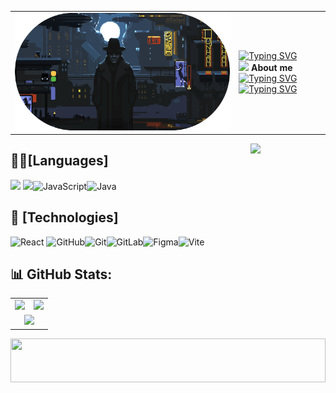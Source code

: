 <table style="border: none;">
  <tr>
    <td><img src="github-header-image.png" alt="Header" /></td>
    <td>
      <a href="https://git.io/typing-svg"><img src="https://readme-typing-svg.herokuapp.com?font=Fira+Code&weight=600&duration=4000&pause=1000&color=C8B6FF&repeat=false&width=435&lines=Welcome+to+my+Github+profile" alt="Typing SVG" /></a>
      </a>
      <br>
  <img src="https://i.giphy.com/media/v1.Y2lkPTc5MGI3NjExNzh4cXNtcjI2MHF0aWNhZWl0enN6a2F5NGQ2YzFvY3g3Mjlzbm9yNSZlcD12MV9pbnRlcm5hbF9naWZfYnlfaWQmY3Q9cw/s56HRsKc3rAxq/giphy.gif" width="30px">&nbsp;<b>About me</b>
      <a href="https://github.com/NobodyyOn">
        <img src="https://readme-typing-svg.herokuapp.com?font=Cascadia+Code&duration=3000&pause=800&color=FFFFFF&width=500&height=40&lines=I'm+Johan+%E2%98%9C%E2%80%AF(+%CD%A1%E2%9D%9B%E2%80%AF%CD%9C%CA%96+%CD%A1%E2%9D%9B);%3CDev+in+process%3E" alt="Typing SVG" />
      </a> 
  <div width="300px">
<a href="https://git.io/typing-svg"><img src="https://readme-typing-svg.herokuapp.com?font=Fira+Code&weight=500&duration=1800&pause=50&color=FFFFFF&vCenter=true&multiline=true&repeat=false&width=600&height=100&lines=%F0%9F%8C%B1+I%E2%80%99m+currently+learning+...;-+React;-+Figma" alt="Typing SVG" /></a>
    </td>
  </tr>
</table>


<img align='right' src='https://user-images.githubusercontent.com/5713670/87202985-820dcb80-c2b6-11ea-9f56-7ec461c497c3.gif' width='120'>



## 🧑‍💻[Languages]

  <img src="https://img.shields.io/badge/HTML5-E34F26?style=for-the-badge&logo=html5&logoColor=white"> <img src="https://img.shields.io/badge/CSS3-1572B6?style=for-the-badge&logo=css3&logoColor=white">![JavaScript](https://img.shields.io/badge/javascript-%23323330.svg?style=for-the-badge&logo=javascript&logoColor=%23F7DF1E)![Java](https://img.shields.io/badge/java-%23ED8B00.svg?style=for-the-badge&logo=openjdk&logoColor=white) 
 

 
## 🤖 [Technologies]
  ![React](https://img.shields.io/badge/react-%2320232a.svg?style=for-the-badge&logo=react&logoColor=%2361DAFB) ![GitHub](https://img.shields.io/badge/github-%23121011.svg?style=for-the-badge&logo=github&logoColor=white)![Git](https://img.shields.io/badge/git-%23F05033.svg?style=for-the-badge&logo=git&logoColor=white)![GitLab](https://img.shields.io/badge/gitlab-%23181717.svg?style=for-the-badge&logo=gitlab&logoColor=white)![Figma](https://img.shields.io/badge/figma-%23F24E1E.svg?style=for-the-badge&logo=figma&logoColor=white)![Vite](https://img.shields.io/badge/vite-%23646CFF.svg?style=for-the-badge&logo=vite&logoColor=white)






## 📊 GitHub Stats:

<table>
  <tr>
    <td>
      <img src="https://github-readme-stats.vercel.app/api?username=NobodyyOn&theme=material-palenight&hide_border=true&include_all_commits=true&count_private=true" />
    </td>
    <td>
      <img src="https://github-readme-streak-stats.herokuapp.com/?user=NobodyyOn&theme=material-palenight&hide_border=true" />
    </td>
  </tr>
  <tr>
    <td colspan="2" align="center">
      <img src="https://github-readme-stats.vercel.app/api/top-langs/?username=NobodyyOn&theme=material-palenight&hide_border=true&include_all_commits=true&count_private=true&layout=compact" />
    </td>
  </tr>
</table>

<!-- Proudly created with GPRM ( https://gprm.itsvg.in ) -->

<!--🦶FOOTER--> 
<img src="https://raw.githubusercontent.com/trinib/trinib/82213791fa9ff58d3ca768ddd6de2489ec23ffca/images/footer.svg" width="100%" height="70px">

<!--
**NobodyyOn/NobodyyOn** is a ✨ _special_ ✨ repository because its `README.md` (this file) appears on your GitHub profile.

Here are some ideas to get you started:

- 🔭 I’m currently working on ...
- 🌱 I’m currently learning ...
- 👯 I’m looking to collaborate on ...
- 🤔 I’m looking for help with ...
- 💬 Ask me about ...
- 📫 How to reach me: ...
- 😄 Pronouns: ...
- ⚡ Fun fact: ...
-->
